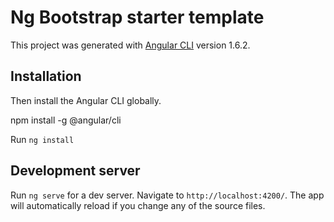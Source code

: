 # Ng Bootstrap starter template

This project was generated with [Angular CLI](https://github.com/angular/angular-cli) version 1.6.2.

## Installation

Then install the Angular CLI globally.

npm install -g @angular/cli

Run `ng install`

## Development server

Run `ng serve` for a dev server. Navigate to `http://localhost:4200/`. The app will automatically reload if you change any of the source files.
